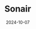 ---  
layout: startup_page  
title: "Sonair"  
id: "sonair.com"  
permalink: "/sonairsonair.com10072024/"  
website: "https://www.sonair.com/"  
funding_round: "Seed"  
funding_amount: "$1.6M"  
investors: "Skyfall Ventures, RunwayFBU"  
about: "Sonair develops a patented 3D ultrasonic sensor (ADAR) technology that enhances the safety and affordability of autonomous mobile robots (AMRs). Its superior 3D spatial awareness surpasses traditional 2D LiDAR systems, reducing costs by 50-80% while improving safety performance. The technology is applicable across diverse robotic applications."  
markets: "Robotics, Sensors, AI, Automotive, Information Technology"  
hq: "Oslo, Oslo, Norway"  
founded_year: "2022"  
linkedin: "https://www.linkedin.com/company/sonair-as"  
twitter: "https://x.com/sonair3d"  
instagram: ""  
facebook: "https://www.facebook.com/SonAir-100063915381139"  
crunchbase: "https://www.crunchbase.com/organization/sonair"  
pitchbook: "https://pitchbook.com/profiles/company/522334-27"  

date_display: "07-Oct-2024"  
date: "2024-10-07"

# SEO Optimization  
meta_title: "Sonair - Seed Funding ($1.6M)"  
meta_description: "Sonair, Sonair develops a patented 3D ultrasonic sensor (ADAR) technology that enhances the safety and affordability of autonomous mobile robots (AMRs). Its s..."  
meta_keywords: "Sonair, Robotics, Sensors, AI, Automotive, Information Technology, Seed funding"  
canonical_url: "https://startup.projectstartups.com/sonairsonair.com10072024/"  
---